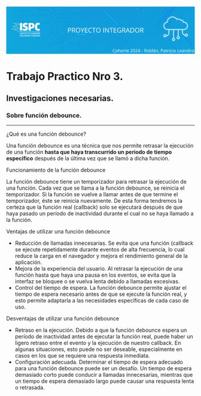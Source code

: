![banner](.rsc\img\banner.png)

# Trabajo Practico Nro 3.

## Investigaciones necesarias.  

### Sobre función debounce.  

---


¿Qué es una función debounce?  

Una función debounce es una técnica que nos permite retrasar la ejecución de una función **hasta que haya transcurrido un periodo de tiempo específico**  después de la última vez que se llamó a dicha función.   

Funcionamiento de la función debounce  

La función debounce tiene un temporizador para retrasar la ejecución de una función. Cada vez que se llama a la función debounce, se reinicia el temporizador. Si la función se vuelve a llamar antes de que termine el temporizador, éste se reinicia nuevamente. De esta forma tendremos la certeza que la función real (callback) solo se ejecutará después de que haya pasado un período de inactividad durante el cual no se haya llamado a la función.  


   

Ventajas de utilizar una función debounce
- Reducción de llamadas innecesarias. Se evita que una función (callback se ejecute repetidamente durante eventos de alta frecuencia, lo cual reduce la carga en el navegador y mejora el rendimiento general de la aplicación.
- Mejora de la experiencia del usuario. Al retrasar la ejecución de una función hasta que haya una pausa en los eventos, se evita que la interfaz se bloquee o se vuelva lenta debido a llamadas excesivas.
- Control del tiempo de espera. La función debounce permite ajustar el tiempo de espera necesario antes de que se ejecute la función real, y esto permite adaptarla a las necesidades específicas de cada caso de uso.  
  

Desventajas de utilizar una función debounce  
- Retraso en la ejecución. Debido a que la función debounce espera un período de inactividad antes de ejecutar la función real, puede haber un ligero retraso entre el evento y la ejecución de nuestro callback. En algunas situaciones, esto puede no ser deseable, especialmente en casos en los que se requiere una respuesta inmediata.
- Configuración adecuada. Determinar el tiempo de espera adecuado para una función debounce puede ser un desafío. Un tiempo de espera demasiado corto puede conducir a llamadas innecesarias, mientras que un tiempo de espera demasiado largo puede causar una respuesta lenta o retrasada.

